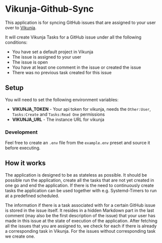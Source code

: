 # Vikunja-Github-Sync

This application is for syncing GitHub issues that are assigned to your user over to [Vikunja](vikunja.io).

It will create Vikunja Tasks for a GitHub issue under all the following conditions:
- You have set a default project in Vikunja
- The issue is assigned to your user
- The issue is open
- You have at least one comment in the issue or created the issue
- There was no previous task created for this issue

## Setup

You will need to set the following environment variables:
- **VIKUNJA_TOKEN** - Your api token for vikunja, needs the `Other:User`, `Tasks:Create` and `Tasks:Read One` permissions
- **VIKUNJA_URL** - The instance URL for vikunja

### Development

Feel free to create an `.env` file from the `example.env` preset and source it before executing.

## How it works

The application is designed to be as stateless as possible.
It should be possible run the application, create all the tasks that are not yet created in one go and end the application.
If there is the need to continuously create tasks the application can be used together with e.g. Systemd-Timers to run at a predefined scheduled.

The information if there is a task associated with for a certain GitHub issue is stored in the issue itself.
It resides in a hidden Markdown part in the last comment (may also be the first description of the issue) that your user has made in this issue at the state of execution of the application.
After fetching all the issues that you are assigned to, we check for each if there is already a corresponding task in Vikunja.
For the issues without corresponding task we create one.
